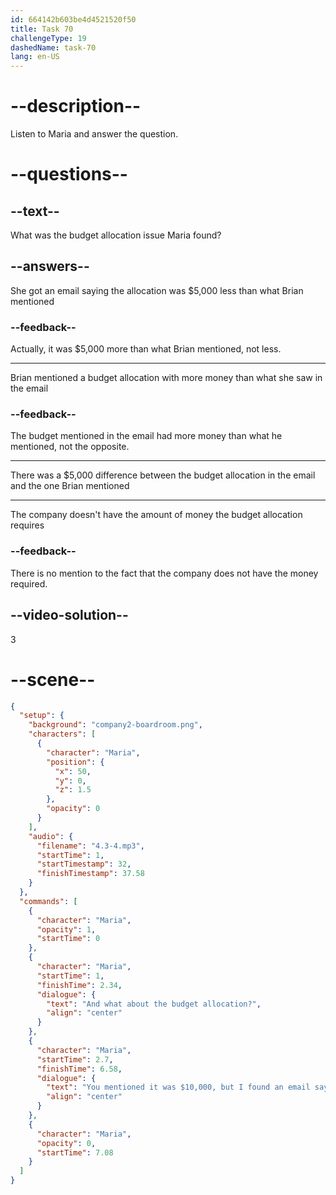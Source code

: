 ```yaml
---
id: 664142b603be4d4521520f50
title: Task 70
challengeType: 19
dashedName: task-70
lang: en-US
---
```


<!-- (Audio) Maria: And what about the budget allocation? You mentioned it was $10,000, but I found an email saying it's $15,000. -->

# --description--

Listen to Maria and answer the question.

# --questions--

## --text--

What was the budget allocation issue Maria found?

## --answers--

She got an email saying the allocation was $5,000 less than what Brian mentioned

### --feedback--

Actually, it was $5,000 more than what Brian mentioned, not less.

---

Brian mentioned a budget allocation with more money than what she saw in the email

### --feedback--

The budget mentioned in the email had more money than what he mentioned, not the opposite.

---

There was a $5,000 difference between the budget allocation in the email and the one Brian mentioned 

---

The company doesn't have the amount of money the budget allocation requires

### --feedback--

There is no mention to the fact that the company does not have the money required.

## --video-solution--

3

# --scene--

```json
{
  "setup": {
    "background": "company2-boardroom.png",
    "characters": [
      {
        "character": "Maria",
        "position": {
          "x": 50,
          "y": 0,
          "z": 1.5
        },
        "opacity": 0
      }
    ],
    "audio": {
      "filename": "4.3-4.mp3",
      "startTime": 1,
      "startTimestamp": 32,
      "finishTimestamp": 37.58
    }
  },
  "commands": [
    {
      "character": "Maria",
      "opacity": 1,
      "startTime": 0
    },
    {
      "character": "Maria",
      "startTime": 1,
      "finishTime": 2.34,
      "dialogue": {
        "text": "And what about the budget allocation?",
        "align": "center"
      }
    },
    {
      "character": "Maria",
      "startTime": 2.7,
      "finishTime": 6.58,
      "dialogue": {
        "text": "You mentioned it was $10,000, but I found an email saying it's $15,000.",
        "align": "center"
      }
    },
    {
      "character": "Maria",
      "opacity": 0,
      "startTime": 7.08
    }
  ]
}
```
